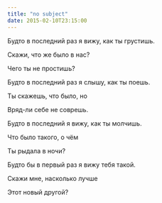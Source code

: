 ```yaml
---
title: "no subject"
date: 2015-02-10T23:15:00
---
```


Будто в последний раз я вижу, как ты грустишь.

Скажи, что же было в нас?

Чего ты не простишь?



Будто в последний раз я слышу, как ты поешь.

Ты скажешь, что было, но 

Вряд-ли себе не соврешь.



Будто в последний я вижу, как ты молчишь.

Что было такого, о чём

Ты рыдала в ночи?



Будто бы в первый раз я вижу тебя такой.

Скажи мне, насколько лучше

Этот новый другой?
